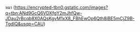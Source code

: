 หมา
(https://encrypted-tbn0.gstatic.com/images?q=tbn:ANd9GcQ6VDXfgY2mJhfQw-JDau2rBcqb8X0AQsKgvM1xX8_FBhEwOp6Qth8iBE5mCjZ9B-TgdIQ&usqp=CAU)